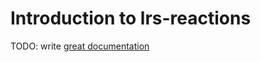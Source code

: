 # Introduction to lrs-reactions

TODO: write [great documentation](http://jacobian.org/writing/what-to-write/)
